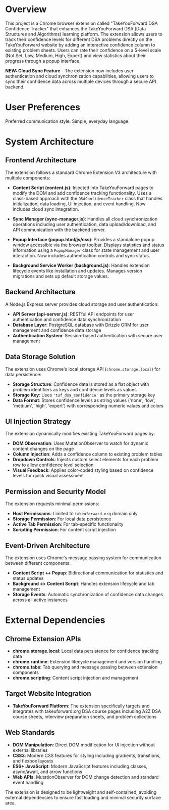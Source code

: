 # Overview

This project is a Chrome browser extension called "TakeYouForward DSA Confidence Tracker" that enhances the TakeYouForward DSA (Data Structures and Algorithms) learning platform. The extension allows users to track their confidence levels for different DSA problems directly on the TakeYouForward website by adding an interactive confidence column to existing problem sheets. Users can rate their confidence on a 5-level scale (Not Set, Low, Medium, High, Expert) and view statistics about their progress through a popup interface.

**NEW: Cloud Sync Feature** - The extension now includes user authentication and cloud synchronization capabilities, allowing users to sync their confidence data across multiple devices through a secure API backend.

# User Preferences

Preferred communication style: Simple, everyday language.

# System Architecture

## Frontend Architecture
The extension follows a standard Chrome Extension V3 architecture with multiple components:

- **Content Script (content.js)**: Injected into TakeYouForward pages to modify the DOM and add confidence tracking functionality. Uses a class-based approach with the `DSAConfidenceTracker` class that handles initialization, data loading, UI injection, and event handling. Now includes cloud sync integration.

- **Sync Manager (sync-manager.js)**: Handles all cloud synchronization operations including user authentication, data upload/download, and API communication with the backend server.

- **Popup Interface (popup.html/js/css)**: Provides a standalone popup window accessible via the browser toolbar. Displays statistics and status information using a `PopupManager` class for state management and user interaction. Now includes authentication controls and sync status.

- **Background Service Worker (background.js)**: Handles extension lifecycle events like installation and updates. Manages version migrations and sets up default storage values.

## Backend Architecture
A Node.js Express server provides cloud storage and user authentication:

- **API Server (api-server.js)**: RESTful API endpoints for user authentication and confidence data synchronization
- **Database Layer**: PostgreSQL database with Drizzle ORM for user management and confidence data storage
- **Authentication System**: Session-based authentication with secure user management

## Data Storage Solution
The extension uses Chrome's local storage API (`chrome.storage.local`) for data persistence:

- **Storage Structure**: Confidence data is stored as a flat object with problem identifiers as keys and confidence levels as values
- **Storage Key**: Uses `'tuf_dsa_confidence'` as the primary storage key
- **Data Format**: Stores confidence levels as string values ('none', 'low', 'medium', 'high', 'expert') with corresponding numeric values and colors

## UI Injection Strategy
The extension dynamically modifies existing TakeYouForward pages by:

- **DOM Observation**: Uses MutationObserver to watch for dynamic content changes on the page
- **Column Injection**: Adds a confidence column to existing problem tables
- **Dropdown Controls**: Injects custom select elements for each problem row to allow confidence level selection
- **Visual Feedback**: Applies color-coded styling based on confidence levels for quick visual assessment

## Permission and Security Model
The extension requests minimal permissions:

- **Host Permissions**: Limited to `takeuforward.org` domain only
- **Storage Permission**: For local data persistence
- **Active Tab Permission**: For tab-specific functionality
- **Scripting Permission**: For content script injection

## Event-Driven Architecture
The extension uses Chrome's message passing system for communication between different components:

- **Content Script ↔ Popup**: Bidirectional communication for statistics and status updates
- **Background ↔ Content Script**: Handles extension lifecycle and tab management
- **Storage Events**: Automatic synchronization of confidence data changes across all active instances

# External Dependencies

## Chrome Extension APIs
- **chrome.storage.local**: Local data persistence for confidence tracking data
- **chrome.runtime**: Extension lifecycle management and version handling
- **chrome.tabs**: Tab querying and message passing between extension components
- **chrome.scripting**: Content script injection and management

## Target Website Integration
- **TakeYouForward Platform**: The extension specifically targets and integrates with takeuforward.org DSA course pages including A2Z DSA course sheets, interview preparation sheets, and problem collections

## Web Standards
- **DOM Manipulation**: Direct DOM modification for UI injection without external libraries
- **CSS3**: Modern CSS features for styling including gradients, transitions, and flexbox layouts
- **ES6+ JavaScript**: Modern JavaScript features including classes, async/await, and arrow functions
- **Web APIs**: MutationObserver for DOM change detection and standard event handling

The extension is designed to be lightweight and self-contained, avoiding external dependencies to ensure fast loading and minimal security surface area.